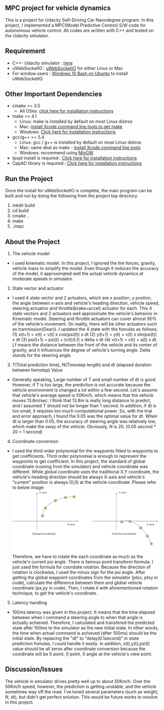 
## MPC project for vehicle dynamics 
This is a project for Udacity Self-Driving Car Nanodegree program. In this project, I implemented a MPC(Model Predictive Control) S/W code for autonomous vehicle control. All codes are written with C++ and tested on the Udacity simulator. 

## Requirement 
- C++- Udacity simulator : [here](https://github.com/udacity/self-driving-car-sim/releases)
- uWebSocketIO : [uWebSocketIO](https://github.com/uWebSockets/uWebSockets) for either Linux or Mac
- For window users : [Windows 10 Bash on Ubuntu](https://www.howtogeek.com/249966/how-to-install-and-use-the-linux-bash-shell-on-windows-10/) to install uWebSocketIO. 

## Other Important Dependencies
* cmake >= 3.5  
  * All OSes: [click here for installation instructions](https://cmake.org/install/)
* make >= 4.1  
  * Linux: make is installed by default on most Linux distros  
  * Mac: [install Xcode command line tools to get make](https://developer.apple.com/xcode/features/)  
  * Windows: [Click here for installation instructions](http://gnuwin32.sourceforge.net/packages/make.htm)
* gcc/g++ >= 5.4  
  * Linux: gcc / g++ is installed by default on most Linux distros  
  * Mac: same deal as make - [install Xcode command line tools](https://developer.apple.com/xcode/features/)  
  * Windows: recommend using [MinGW](http://www.mingw.org/)
* Ipopt install is required : [Click here for installation instructions](https://projects.coin-or.org/Ipopt/)
* CppAD library is required : [Click here for installation instructions](https://www.coin-or.org/CppAD/)
  
## Run the Project 
Once the install for uWebSocketIO is complete, the main program can be built and run by doing the following from the project top directory.

1. mkdir build
2. cd build
3. cmake ..
4. make
5. ./mpc

## About the Project 
1) The vehicle model 
- I used kinematic model. In this project, I ignored the tire forces, gravity, vehicle mass to simplify the model. Even though it reduces the accuracy of the model, it approximated well the actual vehicle dynamics at moderate speeds in simulator.

2) State vector and actuator
- I used 4 state vector and 2 actuators, which are x position, y postion, the angle between x-axis and vehicle's heading direction, vehicle speed, steering actuatror and throttle(brake+accel) actuator for each. This 4 state vectors and 2 actuators well approximate the vehicle's behavior in Kinematic model. Steering and throttle actuators can cover almost 90% of the vehicle's movement. (In reality, there will be other actuators such as tranmission(Gear)). I updated the 4 state with the fomulas as follows; (1) x(t+1) = x(t) + v(t) x cos(psi(t)) x dt (2) y(t+1) = y(t) + v(t) x sin(psi(t)) x dt (3) psi(t+1) = psi(t) + (v(t)/Lf) x delta x dt (4) v(t+1) = v(t) + a(t) x dt. Lf means the distance between the front of the vehicle and its center of gravity, and it influences the degree of vehicle's turning angle. Delta stands for the steering angle.   

3) T(Total prediction time), N(Timestep length) and dt (elapsed duration between tiemstep) Value
 - Generally speaking, Large number of T and small number of dt is good. However, if T is too large, the prediction is not accurate because the vehicle environment is changed a lot within a few second. Let's assume that vehicle's average speed is 50Km/h, which means that the vehicle moves 13.8m/sec. I think that 13.8m is really long distance to predict, and I assumed T should not be longer than 1 second. In addition, if dt is too small, it requires too much computational power. So, with the trial and error approach, I found the 0.05 was the optimal value for dt. When dt is larger than 0.05, the accuracy of steering angle was relatively low, which make the sway of the vehicle. Obviously, N is 20. (0.05 second * 20 = 1 second)
 
4) Coordinate conversion 
 - I used the third order polynomial for the waypoints fitted to waypoints to get coefficients. Third order polynomial is enough to represent the waypoints to get coefficient. In this project, the standard of global coordinate (coming from the simulator) and vehicle coordinate was different. While global coordinate uses the traditional X,Y coordinate, the vehicle's heading direction should be always X-axis and vehicle's "current" position is always (0,0) at the vehicle coordinate. Please refer to below image:  
![Test image](https://github.com/KHKANG36/MPC-Project/blob/master/coord.png)
Therefore, we have to rotate the each coordinate as much as the vehicle's current psi angle. There is famous point transform formula. I just used the formula for coordiate rotation. Because the direction of rotation is clockwise, I used the minus sign for the psi angle. After getting the global waypoint coordinates from the simulator (ptsx, ptxy in code), calculate the difference between them and global vehicle coordinate (px,py in code). Then, I rotate it with aforementioned rotation technique, to get the vehicle's coordinate.  

5) Latency handling
 - 100ms latency was given in this project. It means that the time elapsed between when I command a steering angle to when that angle is actually achieved. Therefore, I calculated and transfered the predicted state after 100ms to the simulator as the new initial state. In other words, the time when actual command is achieved (after 100ms) should be the initial state. By replacing the "dt" to "delay(0.1second)" in state prediction fomulas, I could handle it easily. In addition, x(t),y(t),psi(t) value should be all zeros after coordinate conversion because the coordinate will be 0 point, 0 point, 0 angle at the vehicle's view point.  

## Discussion/Issues 
The vehicle in simulator drives pretty well up to about 50Km/h. Over the 50Km/h speed, however, the prediction is getting unstable, and the vehicle sometimes way off the road. I've tuned several parameters (such as weight, N, dt), but didn't get perfect solution. This would be future works to resolve in this project.  
